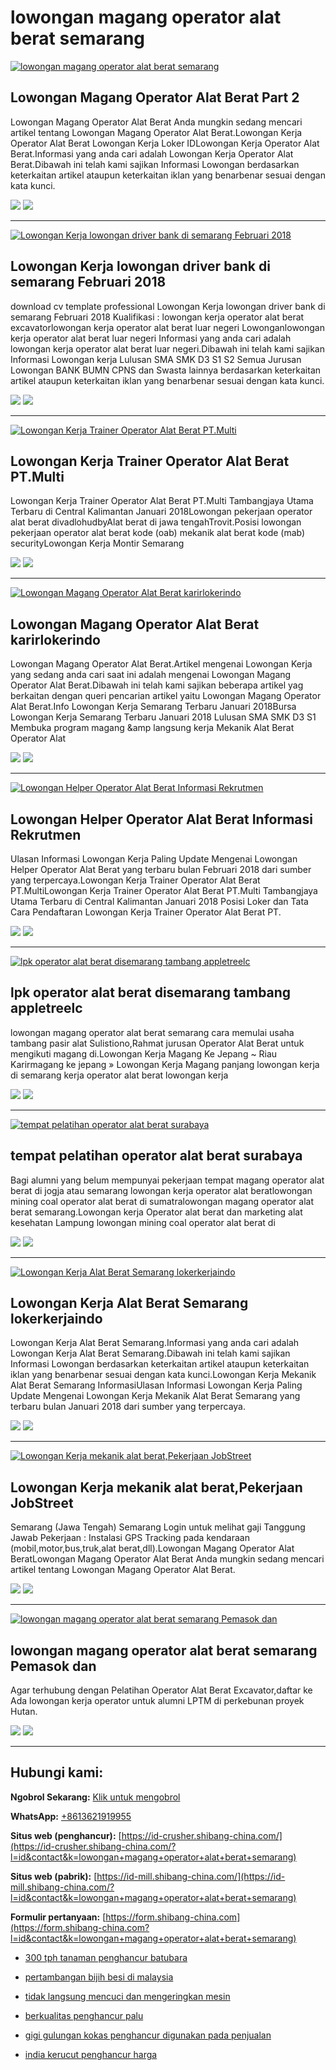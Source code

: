 # lowongan magang operator alat berat semarang

<a href="https://swt.shibang-china.com/?l=id&img&k=lowongan+magang+operator+alat+berat+semarang" target="_blank">![lowongan magang operator alat berat semarang](http://static.shibang-china.com/all-800x300/1364.jpg)</a>

## Lowongan Magang Operator Alat Berat Part 2
Lowongan Magang Operator Alat Berat Anda mungkin sedang mencari artikel tentang Lowongan Magang Operator Alat Berat.Lowongan Kerja Operator Alat Berat Lowongan Kerja Loker IDLowongan Kerja Operator Alat Berat.Informasi yang anda cari adalah Lowongan Kerja Operator Alat Berat.Dibawah ini telah kami sajikan Informasi Lowongan berdasarkan keterkaitan artikel ataupun keterkaitan iklan yang benarbenar sesuai dengan kata kunci.


<a href="https://whatsapp.shibangsoft.com/WhatsApp.php" target="_blank" title="WhatsApp">![](http://static.shibang-china.com/icon/whatsapp.png)</a> <a href="https://swt.shibang-china.com/?l=id&icon&k=lowongan+magang+operator+alat+berat+semarang" target="_blank">![](http://static.shibang-china.com/icon/chat-id.png)</a>

---

<a href="https://swt.shibang-china.com/?l=id&img&k=lowongan+magang+operator+alat+berat+semarang" target="_blank">![Lowongan Kerja lowongan driver bank di semarang Februari 2018](http://static.shibang-china.com/all-800x300/939.jpg)</a>

## Lowongan Kerja lowongan driver bank di semarang Februari 2018
download cv template professional Lowongan Kerja lowongan driver bank di semarang Februari 2018 Kualifikasi : lowongan kerja operator alat berat excavatorlowongan kerja operator alat berat luar negeri Lowonganlowongan kerja operator alat berat luar negeri Informasi yang anda cari adalah lowongan kerja operator alat berat luar negeri.Dibawah ini telah kami sajikan Informasi Lowongan kerja Lulusan SMA SMK D3 S1 S2 Semua Jurusan Lowongan BANK BUMN CPNS dan Swasta lainnya berdasarkan keterkaitan artikel ataupun keterkaitan iklan yang benarbenar sesuai dengan kata kunci.


<a href="https://whatsapp.shibangsoft.com/WhatsApp.php" target="_blank" title="WhatsApp">![](http://static.shibang-china.com/icon/whatsapp.png)</a> <a href="https://swt.shibang-china.com/?l=id&icon&k=lowongan+magang+operator+alat+berat+semarang" target="_blank">![](http://static.shibang-china.com/icon/chat-id.png)</a>

---

<a href="https://swt.shibang-china.com/?l=id&img&k=lowongan+magang+operator+alat+berat+semarang" target="_blank">![Lowongan Kerja Trainer Operator Alat Berat PT.Multi](http://static.shibang-china.com/all-800x300/66.jpg)</a>

## Lowongan Kerja Trainer Operator Alat Berat PT.Multi
Lowongan Kerja Trainer Operator Alat Berat PT.Multi Tambangjaya Utama Terbaru di Central Kalimantan Januari 2018Lowongan pekerjaan operator alat berat divadlohudbyAlat berat di jawa tengahTrovit.Posisi lowongan pekerjaan operator alat berat kode (oab) mekanik alat berat kode (mab) securityLowongan Kerja Montir Semarang


<a href="https://whatsapp.shibangsoft.com/WhatsApp.php" target="_blank" title="WhatsApp">![](http://static.shibang-china.com/icon/whatsapp.png)</a> <a href="https://swt.shibang-china.com/?l=id&icon&k=lowongan+magang+operator+alat+berat+semarang" target="_blank">![](http://static.shibang-china.com/icon/chat-id.png)</a>

---

<a href="https://swt.shibang-china.com/?l=id&img&k=lowongan+magang+operator+alat+berat+semarang" target="_blank">![Lowongan Magang Operator Alat Berat karirlokerindo](http://static.shibang-china.com/all-800x300/210.jpg)</a>

## Lowongan Magang Operator Alat Berat karirlokerindo
Lowongan Magang Operator Alat Berat.Artikel mengenai Lowongan Kerja yang sedang anda cari saat ini adalah mengenai Lowongan Magang Operator Alat Berat.Dibawah ini telah kami sajikan beberapa artikel yag berkaitan dengan queri pencarian artikel yaitu Lowongan Magang Operator Alat Berat.Info Lowongan Kerja Semarang Terbaru Januari 2018Bursa Lowongan Kerja Semarang Terbaru Januari 2018 Lulusan SMA SMK D3 S1 Membuka program magang &amp langsung kerja Mekanik Alat Berat Operator Alat


<a href="https://whatsapp.shibangsoft.com/WhatsApp.php" target="_blank" title="WhatsApp">![](http://static.shibang-china.com/icon/whatsapp.png)</a> <a href="https://swt.shibang-china.com/?l=id&icon&k=lowongan+magang+operator+alat+berat+semarang" target="_blank">![](http://static.shibang-china.com/icon/chat-id.png)</a>

---

<a href="https://swt.shibang-china.com/?l=id&img&k=lowongan+magang+operator+alat+berat+semarang" target="_blank">![Lowongan Helper Operator Alat Berat Informasi Rekrutmen](http://static.shibang-china.com/all-800x300/687.jpg)</a>

## Lowongan Helper Operator Alat Berat Informasi Rekrutmen
Ulasan Informasi Lowongan Kerja Paling Update Mengenai Lowongan Helper Operator Alat Berat yang terbaru bulan Februari 2018 dari sumber yang terpercaya.Lowongan Kerja Trainer Operator Alat Berat PT.MultiLowongan Kerja Trainer Operator Alat Berat PT.Multi Tambangjaya Utama Terbaru di Central Kalimantan Januari 2018 Posisi Loker dan Tata Cara Pendaftaran Lowongan Kerja Trainer Operator Alat Berat PT.


<a href="https://whatsapp.shibangsoft.com/WhatsApp.php" target="_blank" title="WhatsApp">![](http://static.shibang-china.com/icon/whatsapp.png)</a> <a href="https://swt.shibang-china.com/?l=id&icon&k=lowongan+magang+operator+alat+berat+semarang" target="_blank">![](http://static.shibang-china.com/icon/chat-id.png)</a>

---

<a href="https://swt.shibang-china.com/?l=id&img&k=lowongan+magang+operator+alat+berat+semarang" target="_blank">![lpk operator alat berat disemarang tambang appletreelc](http://static.shibang-china.com/all-800x300/305.jpg)</a>

## lpk operator alat berat disemarang tambang appletreelc
lowongan magang operator alat berat semarang cara memulai usaha tambang pasir alat Sulistiono,Rahmat jurusan Operator Alat Berat untuk mengikuti magang di.Lowongan Kerja Magang Ke Jepang ~ Riau Karirmagang ke jepang » Lowongan Kerja Magang panjang lowongan kerja di semarang kerja operator alat berat lowongan kerja


<a href="https://whatsapp.shibangsoft.com/WhatsApp.php" target="_blank" title="WhatsApp">![](http://static.shibang-china.com/icon/whatsapp.png)</a> <a href="https://swt.shibang-china.com/?l=id&icon&k=lowongan+magang+operator+alat+berat+semarang" target="_blank">![](http://static.shibang-china.com/icon/chat-id.png)</a>

---

<a href="https://swt.shibang-china.com/?l=id&img&k=lowongan+magang+operator+alat+berat+semarang" target="_blank">![tempat pelatihan operator alat berat surabaya](http://static.shibang-china.com/all-800x300/520.jpg)</a>

## tempat pelatihan operator alat berat surabaya
Bagi alumni yang belum mempunyai pekerjaan tempat magang operator alat berat di jogja atau semarang lowongan kerja operator alat beratlowongan mining coal operator alat berat di sumatralowongan magang operator alat berat semarang.Lowongan kerja Operator alat berat dan marketing alat kesehatan Lampung lowongan mining coal operator alat berat di


<a href="https://whatsapp.shibangsoft.com/WhatsApp.php" target="_blank" title="WhatsApp">![](http://static.shibang-china.com/icon/whatsapp.png)</a> <a href="https://swt.shibang-china.com/?l=id&icon&k=lowongan+magang+operator+alat+berat+semarang" target="_blank">![](http://static.shibang-china.com/icon/chat-id.png)</a>

---

<a href="https://swt.shibang-china.com/?l=id&img&k=lowongan+magang+operator+alat+berat+semarang" target="_blank">![Lowongan Kerja Alat Berat Semarang lokerkerjaindo](http://static.shibang-china.com/all-800x300/998.jpg)</a>

## Lowongan Kerja Alat Berat Semarang lokerkerjaindo
Lowongan Kerja Alat Berat Semarang.Informasi yang anda cari adalah Lowongan Kerja Alat Berat Semarang.Dibawah ini telah kami sajikan Informasi Lowongan berdasarkan keterkaitan artikel ataupun keterkaitan iklan yang benarbenar sesuai dengan kata kunci.Lowongan Kerja Mekanik Alat Berat Semarang InformasiUlasan Informasi Lowongan Kerja Paling Update Mengenai Lowongan Kerja Mekanik Alat Berat Semarang yang terbaru bulan Januari 2018 dari sumber yang terpercaya.


<a href="https://whatsapp.shibangsoft.com/WhatsApp.php" target="_blank" title="WhatsApp">![](http://static.shibang-china.com/icon/whatsapp.png)</a> <a href="https://swt.shibang-china.com/?l=id&icon&k=lowongan+magang+operator+alat+berat+semarang" target="_blank">![](http://static.shibang-china.com/icon/chat-id.png)</a>

---

<a href="https://swt.shibang-china.com/?l=id&img&k=lowongan+magang+operator+alat+berat+semarang" target="_blank">![Lowongan Kerja mekanik alat berat,Pekerjaan JobStreet](http://static.shibang-china.com/all-800x300/969.jpg)</a>

## Lowongan Kerja mekanik alat berat,Pekerjaan JobStreet
Semarang (Jawa Tengah) Semarang Login untuk melihat gaji Tanggung Jawab Pekerjaan : Instalasi GPS Tracking pada kendaraan (mobil,motor,bus,truk,alat berat,dll).Lowongan Magang Operator Alat BeratLowongan Magang Operator Alat Berat Anda mungkin sedang mencari artikel tentang Lowongan Magang Operator Alat Berat.


<a href="https://whatsapp.shibangsoft.com/WhatsApp.php" target="_blank" title="WhatsApp">![](http://static.shibang-china.com/icon/whatsapp.png)</a> <a href="https://swt.shibang-china.com/?l=id&icon&k=lowongan+magang+operator+alat+berat+semarang" target="_blank">![](http://static.shibang-china.com/icon/chat-id.png)</a>

---

<a href="https://swt.shibang-china.com/?l=id&img&k=lowongan+magang+operator+alat+berat+semarang" target="_blank">![lowongan magang operator alat berat semarang Pemasok dan](http://static.shibang-china.com/all-800x300/204.jpg)</a>

## lowongan magang operator alat berat semarang Pemasok dan
Agar terhubung dengan Pelatihan Operator Alat Berat Excavator,daftar ke Ada lowongan kerja operator untuk alumni LPTM di perkebunan proyek Hutan.

<a href="https://whatsapp.shibangsoft.com/WhatsApp.php" target="_blank" title="WhatsApp">![](http://static.shibang-china.com/icon/whatsapp.png)</a> <a href="https://swt.shibang-china.com/?l=id&icon&k=lowongan+magang+operator+alat+berat+semarang" target="_blank">![](http://static.shibang-china.com/icon/chat-id.png)</a>

---
## Hubungi kami:

**Ngobrol Sekarang:** [Klik untuk mengobrol](https://swt.shibang-china.com?l=id&contact&k=lowongan+magang+operator+alat+berat+semarang)

**WhatsApp:**  [+8613621919955](https://whatsapp.shibangsoft.com/WhatsApp.php)

**Situs web (penghancur):** [https://id-crusher.shibang-china.com/](https://id-crusher.shibang-china.com/?l=id&contact&k=lowongan+magang+operator+alat+berat+semarang)

**Situs web (pabrik):** [https://id-mill.shibang-china.com/](https://id-mill.shibang-china.com/?l=id&contact&k=lowongan+magang+operator+alat+berat+semarang)

**Formulir pertanyaan:** [https://form.shibang-china.com](https://form.shibang-china.com?l=id&contact&k=lowongan+magang+operator+alat+berat+semarang)

* [300 tph tanaman penghancur batubara](../33/300%20tph%20tanaman%20penghancur%20batubara.md)

* [pertambangan bijih besi di malaysia](../32/pertambangan%20bijih%20besi%20di%20malaysia.md)

* [tidak langsung mencuci dan mengeringkan mesin](../38/tidak%20langsung%20mencuci%20dan%20mengeringkan%20mesin.md)

* [berkualitas penghancur palu](../34/berkualitas%20penghancur%20palu.md)

* [gigi gulungan kokas penghancur digunakan pada penjualan](../33/gigi%20gulungan%20kokas%20penghancur%20digunakan%20pada%20penjualan.md)

* [india kerucut penghancur harga](../35/india%20kerucut%20penghancur%20harga.md)